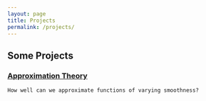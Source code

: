 ```yaml
---
layout: page
title: Projects
permalink: /projects/
---
```


## Some Projects
### [Approximation Theory](https://jdhesi.github.io/) 
	How well can we approximate functions of varying smoothness? 